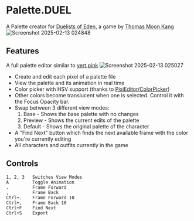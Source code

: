 # Palette.DUEL
A Palette creator for [Duelists of Eden](https://store.steampowered.com/app/1664200/Duelists_of_Eden/), a game by [Thomas Moon Kang](https://thomasmoonkang.com/)
![Screenshot 2025-02-13 024848](https://github.com/user-attachments/assets/3f21504f-ac39-4095-8f65-95788c9c02c6)

## Features
A full palette editor similar to [yert.pink](https://yert.pink/paletteeditor)
![Screenshot 2025-02-13 025027](https://github.com/user-attachments/assets/cc0c245e-7333-48a4-aef5-1eaf76c59286)

- Create and edit each pixel of a palette file
- View the palette and its animation in real time
- Color picker with HSV support (thanks to [PixiEditor/ColorPicker](https://github.com/PixiEditor/ColorPicker))
- Other colors become translucent when one is selected. Control it with the Focus Opacity bar.
- Swap between 3 different view modes:
  1. Base - Shows the base palette with no changes
  2. Preview - Shows the current edits of the palette
  3. Default - Shows the original palette of the character
- A "Find Next" button which finds the next available frame with the color you're currently editing
- All characters and outfits currently in the game

## Controls
```
1, 2, 3   Switches View Modes
A         Toggle Animation
.         Frame Forward
,         Frame Back
Ctrl+.    Frame Forward 10
Ctrl+,    Frame Back 10
Ctrl+F    Find Next
Ctrl+S    Export
```
